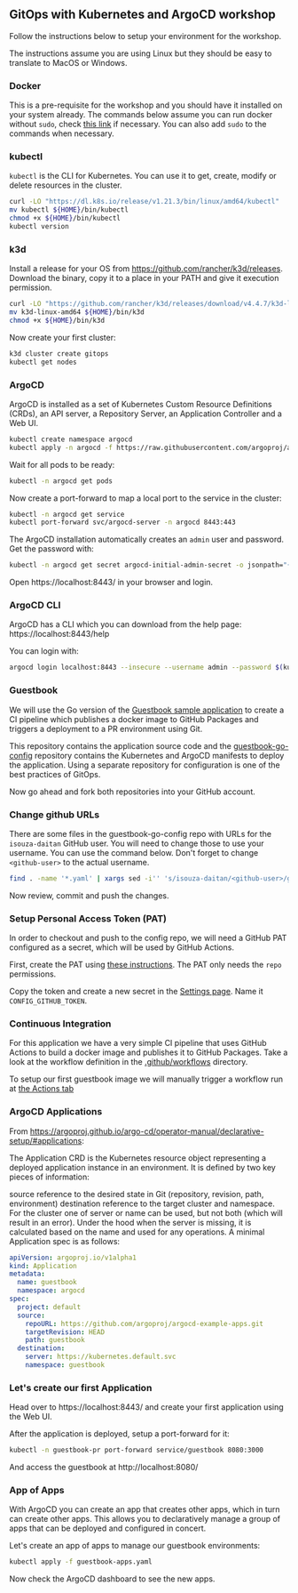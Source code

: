 ## GitOps with Kubernetes and ArgoCD workshop

Follow the instructions below to setup your environment for the workshop.

The instructions assume you are using Linux but they should be easy to translate to MacOS or Windows.

### Docker

This is a pre-requisite for the workshop and you should have it installed on your system already.
The commands below assume you can run docker without `sudo`, check [this link](https://docs.docker.com/engine/install/linux-postinstall/#manage-docker-as-a-non-root-user) if necessary. You can also add `sudo` to the commands when necessary.

### kubectl

`kubectl` is the CLI for Kubernetes. You can use it to get, create, modify or delete resources in the cluster.

```sh
curl -LO "https://dl.k8s.io/release/v1.21.3/bin/linux/amd64/kubectl"
mv kubectl ${HOME}/bin/kubectl
chmod +x ${HOME}/bin/kubectl
kubectl version
```

### k3d

Install a release for your OS from https://github.com/rancher/k3d/releases.
Download the binary, copy it to a place in your PATH and give it execution permission.

```sh
curl -LO "https://github.com/rancher/k3d/releases/download/v4.4.7/k3d-linux-amd64"
mv k3d-linux-amd64 ${HOME}/bin/k3d
chmod +x ${HOME}/bin/k3d
```

Now create your first cluster:

```sh
k3d cluster create gitops
kubectl get nodes
```

### ArgoCD

ArgoCD is installed as a set of Kubernetes Custom Resource Definitions (CRDs), an API server,
a Repository Server, an Application Controller and a Web UI.

```sh
kubectl create namespace argocd
kubectl apply -n argocd -f https://raw.githubusercontent.com/argoproj/argo-cd/stable/manifests/install.yaml
```

Wait for all pods to be ready:
```sh
kubectl -n argocd get pods
```

Now create a port-forward to map a local port to the service in the cluster:
```sh
kubectl -n argocd get service
kubectl port-forward svc/argocd-server -n argocd 8443:443
```

The ArgoCD installation automatically creates an `admin` user and password. Get the password with:

```sh
kubectl -n argocd get secret argocd-initial-admin-secret -o jsonpath="{.data.password}" | base64 -d; echo
```

Open https://localhost:8443/ in your browser and login.

### ArgoCD CLI

ArgoCD has a CLI which you can download from the help page: https://localhost:8443/help

You can login with:
```sh
argocd login localhost:8443 --insecure --username admin --password $(kubectl -n argocd get secret argocd-initial-admin-secret -o jsonpath="{.data.password}" | base64 -d)
```

### Guestbook

We will use the Go version of the [Guestbook sample application](https://github.com/kubernetes/examples/tree/master/guestbook-go) 
to create a CI pipeline which publishes a docker image to GitHub Packages and triggers a deployment 
to a PR environment using Git.

This repository contains the application source code and the [guestbook-go-config](../../../guestbook-go-config) repository contains 
the Kubernetes and ArgoCD manifests to deploy the application. Using a separate repository for configuration is one of the best practices of GitOps.

Now go ahead and fork both repositories into your GitHub account.

### Change github URLs

There are some files in the guestbook-go-config repo with URLs for the `isouza-daitan` GitHub user. You will need to change those to use your username.
You can use the command below. Don't forget to change `<github-user>` to the actual username.

```sh
find . -name '*.yaml' | xargs sed -i'' 's/isouza-daitan/<github-user>/g'
```

Now review, commit and push the changes.

### Setup Personal Access Token (PAT)

In order to checkout and push to the config repo, we will need a GitHub PAT configured as a secret, which will be used by GitHub Actions.

First, create the PAT using [these instructions](https://docs.github.com/en/github/authenticating-to-github/keeping-your-account-and-data-secure/creating-a-personal-access-token). The PAT only needs the `repo` permissions.

Copy the token and create a new secret in the [Settings page](https://github.com/isouza-daitan/guestbook-go/settings/secrets/actions). Name it `CONFIG_GITHUB_TOKEN`.

### Continuous Integration

For this application we have a very simple CI pipeline that uses GitHub Actions to build a docker image and publishes it to GitHub Packages. Take a look at the workflow definition in the [.github/workflows](.github/workflows) directory.

To setup our first guestbook image we will manually trigger a workflow run at [the Actions tab](../../actions/workflows/ci.yaml)

### ArgoCD Applications

From https://argoproj.github.io/argo-cd/operator-manual/declarative-setup/#applications:

The Application CRD is the Kubernetes resource object representing a deployed application instance in an environment. It is defined by two key pieces of information:

source reference to the desired state in Git (repository, revision, path, environment)
destination reference to the target cluster and namespace. For the cluster one of server or name can be used, but not both (which will result in an error). Under the hood when the server is missing, it is calculated based on the name and used for any operations.
A minimal Application spec is as follows:

```yaml
apiVersion: argoproj.io/v1alpha1
kind: Application
metadata:
  name: guestbook
  namespace: argocd
spec:
  project: default
  source:
    repoURL: https://github.com/argoproj/argocd-example-apps.git
    targetRevision: HEAD
    path: guestbook
  destination:
    server: https://kubernetes.default.svc
    namespace: guestbook
```

### Let's create our first Application

Head over to https://localhost:8443/ and create your first application using the Web UI.

After the application is deployed, setup a port-forward for it:

```sh
kubectl -n guestbook-pr port-forward service/guestbook 8080:3000
```

And access the guestbook at http://localhost:8080/

### App of Apps

With ArgoCD you can create an app that creates other apps, which in turn can create other apps. This allows you to declaratively manage a group of apps that can be deployed and configured in concert.

Let's create an app of apps to manage our guestbook environments:
```sh
kubectl apply -f guestbook-apps.yaml
```

Now check the ArgoCD dashboard to see the new apps.
